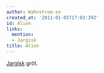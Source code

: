 ```yaml
---
author: Wahnstrom.se
created_at: '2011-01-05T17:03:39Z'
id: Alion
links:
  mention:
  - Jargisk
title: Alion
---
```


[Jargisk] gröt.

  [Jargisk]: Jargisk